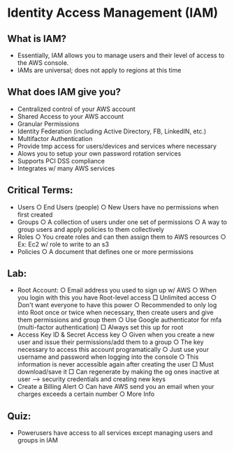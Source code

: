 # Identity Access Management (IAM)

## What is IAM?
- Essentially, IAM allows you to manage users and their level of access to the AWS console.
- IAMs are universal; does not apply to regions at this time
## What does IAM give you?
- Centralized control of your AWS account
- Shared Access to your AWS account
- Granular Permissions
- Identity Federation (including Active Directory, FB, LinkedIN, etc.)
- Multifactor Authentication
- Provide tmp access for users/devices and services where necessary
- Alows you to setup your own password rotation services
- Supports PCI DSS compliance
- Integrates w/ many AWS services
## Critical Terms:
- Users
	○ End Users (people)
	○ New Users have no permissions when first created
- Groups
	○ A collection of users under one set of permissions
	○ A way to group users and apply policies to them collectively
- Roles
	○ You create roles and can then assign them to AWS resources
	○ Ex: Ec2 w/ role to write to an s3
- Policies
	○ A document that defines one or more permissions
## Lab:
- Root Account:
	○ Email address you used to sign up w/ AWS
	○ When you login with this you have Root-level access
		□ Unlimited access
	○ Don't want everyone to have this power
	○ Recommended to only log into Root once or twice when necessary, then create users and give them permissions and group them
	○ Use Google authenticator for mfa (multi-factor authentication)
		□ Always set this up for root
- Access Key ID & Secret Access key
	○ Given when you create a new user and issue their permissions/add them to a group
	○ The key necessary to access this account programatically
	○ Just use your username and password when logging into the console
	○ This information is never accessible again after creating the user
		□ Must download/save it
		□ Can regenerate by making the og ones inactive at user -->  security credentials and creating new keys
- Create a Billing Alert
	○ Can have AWS send you an email when your charges exceeds a certain number
	○ More Info
## Quiz:
- Powerusers have access to all services except managing users and groups in IAM
